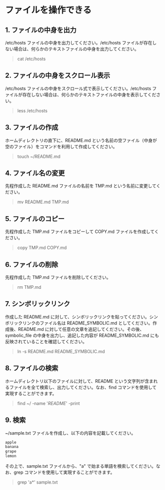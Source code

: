 # ファイルを操作できる

## 1. ファイルの中身を出力

/etc/hosts ファイルの中身を出力してください。/etc/hosts ファイルが存在しない場合は、何らかのテキストファイルの中身を出力してください。
>
>cat /etc/hosts
>
## 2. ファイルの中身をスクロール表示

/etc/hosts ファイルの中身をスクロール式で表示してください。/etc/hosts ファイルが存在しない場合は、何らかのテキストファイルの中身を表示してください。
>
>less /etc/hosts
>
## 3. ファイルの作成

ホームディレクトリの直下に、README.md という名前の空ファイル（中身が空のファイル）をコマンドを利用して作成してください。
>
>touch ~/README.md
>
## 4. ファイル名の変更

先程作成した README.md ファイルの名前を TMP.md という名前に変更してください。
>
>mv README.md TMP.md
>
## 5. ファイルのコピー

先程作成した TMP.md ファイルをコピーして COPY.md ファイルを作成してください。
>
>copy TMP.md COPY.md
>
## 6. ファイルの削除

先程作成した TMP.md ファイルを削除してください。
>
>rm TMP.md
>
## 7. シンボリックリンク

作成した README.md に対して、シンボリックリンクを貼ってください。シンボリックリンクのファイル名は README_SYMBOLIC.md としてください。作成後、README.md に対して任意の文章を追記してください。その後、symbolic_file の中身を出力し、追記した内容が README_SYMBOLIC.md にも反映されていることを確認してください。
>
>ln -s README.md README_SYMBOLIC.md
>
## 8. ファイルの検索

ホームディレクトリ以下のファイルに対して、README という文字列が含まれるファイルを全て検索し、出力してください。なお、find コマンドを使用して実現することができます。
>
>find ~/ -name '*README*' -print
>
## 9. 検索

~/sample.txt ファイルを作成し、以下の内容を記載してください。

```bash
apple
banana
grape
lemon
```

その上で、sample.txt ファイルから、"a" で始まる単語を検索してください。なお、grep コマンドを使用して実現することができます。
>
>grep 'a*' sample.txt
>
